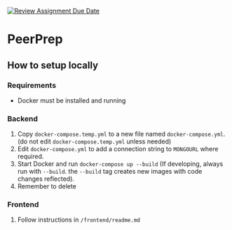 [![Review Assignment Due Date](https://classroom.github.com/assets/deadline-readme-button-24ddc0f5d75046c5622901739e7c5dd533143b0c8e959d652212380cedb1ea36.svg)](https://classroom.github.com/a/6BOvYMwN)
# PeerPrep

## How to setup locally
### Requirements
- Docker must be installed and running
### Backend
1. Copy `docker-compose.temp.yml` to a new file named `docker-compose.yml`. (do not edit `docker-compose.temp.yml` unless needed)
2. Edit `docker-compose.yml` to add a connection string to `MONGOURL` where required.
3. Start Docker and run `docker-compose up --build` (If developing, always run with `--build`. the `--build` tag creates new images with code changes reflected).
4. Remember to delete 

### Frontend
1. Follow instructions in `/frontend/readme.md`
